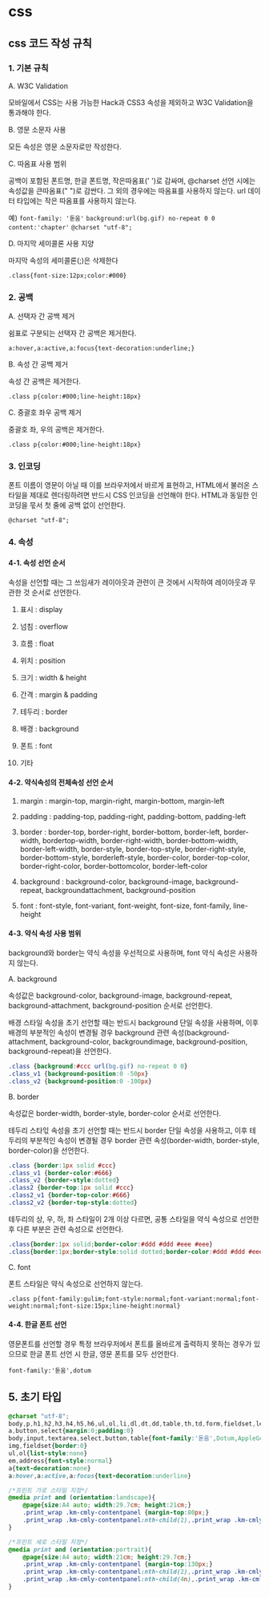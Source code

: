 # css

## css 코드 작성 규칙

### 1. 기본 규칙

A. W3C Validation

모바일에서 CSS는 사용 가능한 Hack과 CSS3 속성을 제외하고 W3C Validation을 통과해야 한다.

B. 영문 소문자 사용

모든 속성은 영문 소문자로만 작성한다.

C. 따옴표 사용 범위

공백이 포함된 폰트명, 한글 폰트명, 작은따옴표(' ')로 감싸며, 
@charset 선언 시에는 속성값을 큰따옴표(" ")로 감싼다. 그 외의 경우에는 따옴표를 사용하지 않는다.
url 데이터 타입에는 작은 따옴표를 사용하지 않는다.

예)
`font-family: '돋움'`
`background:url(bg.gif) no-repeat 0 0`
`content:'chapter'`
`@charset "utf-8";`

D. 마지막 세미콜론 사용 지양

마지막 속성의 세미콜론(;)은 삭제한다

`.class{font-size:12px;color:#000}`


### 2. 공백

A. 선택자 간 공백 제거

쉼표로 구분되는 선택자 간 공백은 제거한다.

`a:hover,a:active,a:focus{text-decoration:underline;}`

B. 속성 간 공백 제거

속성 간 공백은 제거한다.

`.class p{color:#000;line-height:18px}`

C. 중괄호 좌우 공백 제거

중괄호 좌, 우의 공백은 제거한다.

`.class p{color:#000;line-height:18px}`

### 3. 인코딩

폰트 이름이 영문이 아닐 때 이를 브라우저에서 바르게 표현하고, HTML에서 불러온 스타일을 제대로 렌더링하려면 반드시 CSS 인코딩을 선언해야 한다. 
HTML과 동일한 인코딩을 묷서 첫 줄에 공백 없이 선언한다.

`@charset "utf-8";`


### 4. 속성

#### 4-1. 속성 선언 순서

속성을 선언할 때는 그 쓰임새가 레이아웃과 관련이 큰 것에서 시작하여 레이아웃과 무관한 것 순서로 선언한다. 

1) 표시 : display

2) 넘침 : overflow

3) 흐름 : float

4) 위치 : position

5) 크기 : width & height

6) 간격 : margin & padding 

7) 테두리 : border

8) 배경 : background 

9) 폰트 : font

10) 기타

#### 4-2. 약식속성의 전체속성 선언 순서

1) margin : margin-top, margin-right, margin-bottom, margin-left

2) padding : padding-top, padding-right, padding-bottom, padding-left

3) border : border-top, border-right, border-bottom, border-left, border-width, bordertop-width, border-right-width, border-bottom-width, border-left-width,
border-style, border-top-style, border-right-style, border-bottom-style, borderleft-style, border-color, border-top-color, border-right-color, border-bottomcolor, border-left-color

4) background : background-color, background-image, background-repeat, backgroundattachment, background-position

5) font : font-style, font-variant, font-weight, font-size, font-family, line-height
 

#### 4-3. 약식 속성 사용 범위

background와 border는 약식 속성을 우선적으로 사용하며, font 약식 속성은 사용하지 않는다.

A. background

속성값은 background-color, background-image, background-repeat, background-attachment, background-position 순서로 선언한다.

배경 스타일 속성을 초기 선언할 때는 반드시 background 단일 속성을 사용하며, 이후 배경의 부분적인
속성이 변경될 경우 background 관련 속성(background-attachment, background-color, backgroundimage, background-position, background-repeat)을 선언한다.

```css
.class {background:#ccc url(bg.gif) no-repeat 0 0}
.class_v1 {background-position:0 -50px}
.class_v2 {background-position:0 -100px}
```

B. border

속성값은 border-width, border-style, border-color 순서로 선언한다.

테두리 스타읷 속성을 초기 선언할 때는 반드시 border 단일 속성을 사용하고, 이후 테두리의 부분적인 속성이 변경될 경우 border 관련 속성(border-width, border-style, border-color)을 선언한다.

```css
.class {border:1px solid #ccc}
.class_v1 {border-color:#666}
.class_v2 {border-style:dotted}
.class2 {border-top:1px solid #ccc}
.class2_v1 {border-top-color:#666}
.class2_v2 {border-top-style:dotted}
```

테두리의 상, 우, 하, 좌 스타일이 2개 이상 다르면, 공통 스타일을 약식 속성으로 선언한 후 다른 부분은 관련 속성으로 선언한다.

```css
.class{border:1px solid;border-color:#ddd #ddd #eee #eee}
.class{border:1px;border-style:solid dotted;border-color:#ddd #ddd #eee #eee}
```

C. font

폰트 스타일은 약식 속성으로 선언하지 않는다.

`.class p{font-family:gulim;font-style:normal;font-variant:normal;font-weight:normal;font-size:15px;line-height:normal}`

#### 4-4. 한글 폰트 선언

영문폰트를 선언할 경우 특정 브라우저에서 폰트를 올바르게 출력하지 못하는 경우가 있으므로 한글 폰트 선언 시 한글, 영문 폰트를 모두 선언한다.

`font-family:'돋움',dotum`

## 5. 초기 타입

```css
@charset "utf-8";
body,p,h1,h2,h3,h4,h5,h6,ul,ol,li,dl,dt,dd,table,th,td,form,fieldset,legend,input,textare
a,button,select{margin:0;padding:0}
body,input,textarea,select,button,table{font-family:'돋움',Dotum,AppleGothic,sansserif;font-size:12px}
img,fieldset{border:0}
ul,ol{list-style:none}
em,address{font-style:normal}
a{text-decoration:none}
a:hover,a:active,a:focus{text-decoration:underline}
```





```css
/*프린트 가로 스타일 지정*/
@media print and (orientation:landscape){
    @page{size:A4 auto; width:29.7cm; height:21cm;}
    .print_wrap .km-cmly-contentpanel {margin-top:80px;}
    .print_wrap .km-cmly-contentpanel:nth-child(2),.print_wrap .km-cmly-contentpanel:nth-child(3) {margin-top:30px;}
}

/*프린트 세로 스타일 지정*/
@media print and (orientation:portrait){
    @page{size:A4 auto; width:21cm; height:29.7cm;}
    .print_wrap .km-cmly-contentpanel {margin-top:130px;}
    .print_wrap .km-cmly-contentpanel:nth-child(2),.print_wrap .km-cmly-contentpanel:nth-child(3) {margin-top:80px;}
    .print_wrap .km-cmly-contentpanel:nth-child(4n),.print_wrap .km-cmly-contentpanel:nth-child(4n+1){margin-top:0;}
}

```